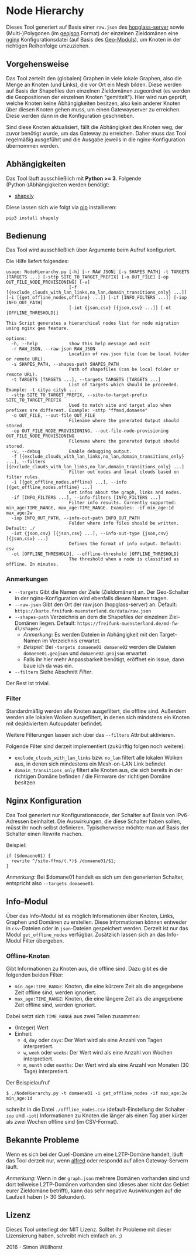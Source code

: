# Node Hierarchy
Dieses Tool generiert auf Basis einer ``raw.json`` des [hopglass-server](https://github.com/hopglass/hopglass-server) sowie (Multi-)Polygonen (im [geojson](http://geojson.org/) Format) der einzelnen Zieldomänen eine [nginx](http://nginx.org/) Konfigurationsdatei (auf Basis des [Geo-Moduls](http://nginx.org/en/docs/http/ngx_http_geo_module.html)), um Knoten in der richtigen Reihenfolge umzuziehen.


## Vorgehensweise
Das Tool zerteilt den (globalen) Graphen in viele lokale Graphen, also die Menge an Knoten (und Links), die vor Ort ein Mesh bilden. Diese werden auf Basis der Shapefiles den einzelnen Zieldomänen zugeordnet (es werden die Geopositionen der einzelnen Knoten "gemittelt"). Hier wird nun geprüft, welche Knoten keine Abhängigkeiten besitzen, also kein anderer Knoten über diesen Knoten gehen muss, um einen Gatewayserver zu erreichen. Diese werden dann in die Konfiguration geschrieben.

Sind diese Knoten aktualisiert, fällt die Abhängigkeit des Knoten weg, der zuvor benötigt wurde, um das Gateway zu erreichen. Daher muss das Tool regelmäßig ausgeführt und die Ausgabe jeweils in die nginx-Konfiguration übernommen werden.


## Abhängigkeiten
Das Tool läuft ausschließlich mit **Python >= 3**.
Folgende (Python-)Abhängigkeiten werden benötigt:

- [shapely](https://pypi.python.org/pypi/Shapely)

Diese lassen sich wie folgt via [pip](https://pypi.python.org/pypi/pip) installieren:

```
pip3 install shapely
```


## Bedienung
Das Tool wird ausschließlich über Argumente beim Aufruf konfiguriert.

Die Hilfe liefert folgendes:

```
usage: NodeHierarchy.py [-h] [-r RAW_JSON] [-s SHAPES_PATH] -t TARGETS [TARGETS ...] [-sttp SITE_TO_TARGET_PREFIX] [-o OUT_FILE] [-op OUT_FILE_NODE_PROVISIONING] [-v]
                        [-f [{exclude_clouds_with_lan_links,no_lan,domain_transitions_only} ...]] [-i [{get_offline_nodes,offline} ...]] [-if [INFO_FILTERS ...]] [-iop INFO_OUT_PATH]
                        [-iot {json,csv} [{json,csv} ...]] [-ot [OFFLINE_THRESHOLD]]

This Script generates a hierarchical nodes list for node migration using nginx geo feature.

options:
  -h, --help            show this help message and exit
  -r RAW_JSON, --raw-json RAW_JSON
                        Location of raw.json file (can be local folder or remote URL).
  -s SHAPES_PATH, --shapes-path SHAPES_PATH
                        Path of shapefiles (can be local folder or remote URL).
  -t TARGETS [TARGETS ...], --targets TARGETS [TARGETS ...]
                        List of targets which should be proceeded. Example: -t citya cityb ...
  -sttp SITE_TO_TARGET_PREFIX, --site-to-target-prefix SITE_TO_TARGET_PREFIX
                        Used to match site and target also when prefixes are different. Example: -sttp "ffmsd,domaene"
  -o OUT_FILE, --out-file OUT_FILE
                        Filename where the generated Output should stored.
  -op OUT_FILE_NODE_PROVISIONING, --out-file-node-provisioning OUT_FILE_NODE_PROVISIONING
                        Filename where the generated Output should stored.
  -v, --debug           Enable debugging output.
  -f [{exclude_clouds_with_lan_links,no_lan,domain_transitions_only} ...], --filters [{exclude_clouds_with_lan_links,no_lan,domain_transitions_only} ...]
                        Filter out nodes and local clouds based on filter rules.
  -i [{get_offline_nodes,offline} ...], --info [{get_offline_nodes,offline} ...]
                        Get infos about the graph, links and nodes.
  -if [INFO_FILTERS ...], --info-filters [INFO_FILTERS ...]
                        Filter info results. Currently supported: min_age:TIME_RANGE, max_age:TIME_RANGE. Examples: -if min_age:1d max_age:2w
  -iop INFO_OUT_PATH, --info-out-path INFO_OUT_PATH
                        Folder where info files should be written. Default: ./
  -iot {json,csv} [{json,csv} ...], --info-out-type {json,csv} [{json,csv} ...]
                        Defines the format of info output. Default: csv
  -ot [OFFLINE_THRESHOLD], --offline-threshold [OFFLINE_THRESHOLD]
                        The threshold when a node is classified as offline. In minutes.

```


### Anmerkungen

- ``--targets`` Gibt die Namen der Ziele (Zieldomänen) an. Der Geo-Schalter in der nginx-Konfiguration wird ebenfalls diesen Namen tragen.
- ``--raw-json`` Gibt den Ort der raw.json (hopglass-server) an. Default: ``https://karte.freifunk-muensterland.de/data/raw.json``
- ``--shapes-path`` Verzeichnis an dem die Shapefiles der einzelnen Ziel-Domänen liegen. Default: ``https://freifunk-muensterland.de/md-fw-dl/shapes/``
  - *Anmerkung:* Es werden Dateien in Abhängigkeit mit den Target-Namen im Verzeichnis erwartet.
  - *Beispiel:* Bei ``-targets domaene01 domaene02`` werden die Dateien ``domaene01.geojson`` und ``domaene02.geojson`` erwartet.
  - Falls ihr hier mehr Anpassbarkeit benötigt, eröffnet ein Issue, dann baue ich da was ein.
- ``--filters`` Siehe Abschnitt *Filter*.

Der Rest ist trivial.


### Filter
Standardmäßig werden alle Knoten ausgefiltert, die offline sind. Außerdem werden alle lokalen Wolken ausgefiltert, in denen sich mindstens ein Knoten mit deaktiviertem Autoupdater befindet.

Weitere Filterungen lassen sich über das ``--filters`` Attribut aktivieren.

Folgende Filter sind derzeit implementiert (zukünftig folgen noch weitere):

- ``exclude_clouds_with_lan_links`` bzw. ``no_lan`` filtert alle lokalen Wolken aus, in denen sich mindestens ein Mesh-on-LAN Link befindet
- ``domain_transitions_only`` filtert alle Knoten aus, die sich bereits in der richtigen Domäne befinden / die Firmware der richtigen Domäne besitzen


## Nginx Konfiguration
Das Tool generiert nur Konfigurationscode, der Schalter auf Basis von IPv6-Adressen beinhaltet. Die Auswirkungen, die diese Schalter haben sollen, müsst ihr noch selbst definieren. Typischerweise möchte man auf Basis der Schalter einen Rewrite machen.

Beispiel:

```
if ($domaene01) {
  rewrite ^/site-ffms/(.*)$ /domaene01/$1; 
}
```

*Anmerkung:* Bei $domane01 handelt es sich um den generierten Schalter, entspricht also ``--targets domaene01``.


## Info-Modul
Über das Info-Modul ist es möglich Informationen über Knoten, Links, Graphen und Domänen zu erstellen. Diese Informationen können entweder in ``csv``-Dateien oder in ``json``-Dateien gespeichert werden. Derzeit ist nur das Modul ``get_offline_nodes`` verfügbar. Zusätzlich lassen sich an das Info-Modul Filter übergeben.

### Offline-Knoten
Gibt Informationen zu Knoten aus, die offline sind. Dazu gibt es die folgenden beiden Filter:

 - ``min_age:TIME_RANGE``: Knoten, die eine kürzere Zeit als die angegebene Zeit offline sind, werden ignoriert.
 - ``max_age:TIME_RANGE``: Knoten, die eine längere Zeit als die angegebene Zeit offline sind, werden ignoriert.
 
 Dabei setzt sich ``TIME_RANGE`` aus zwei Teilen zusammen:
 - (Integer) Wert
 - Einheit:
   - ``d``, ``day`` oder ``days``: Der Wert wird als eine Anzahl von Tagen interpretiert.
   - ``w``, ``week`` oder ``weeks``: Der Wert wird als eine Anzahl von Wochen interpretiert.
   - ``m``, ``month`` oder ``months``: Der Wert wird als eine Anzahl von Monaten (30 Tage) interpretiert.
   
Der Beispielaufruf 

``$ ./NodeHierarchy.py -t domaene01 -i get_offline_nodes -if max_age:2w min_age:1d``

schreibt in die Datei ``./offline_nodes.csv`` (default-Einstellung der Schalter ``-iop`` und ``-iot``) Informationen zu Knoten die länger als einen Tag aber kürzer als zwei Wochen offline sind (im CSV-Format).


## Bekannte Probleme
Wenn es sich bei der Quell-Domäne um eine L2TP-Domäne handelt, läuft das Tool derzeit nur, wenn [alfred](https://github.com/ffnord/ffnord-alfred-announce) oder respondd auf allen Gateway-Servern läuft.

*Anmerkung:* Wenn in der ``graph.json`` mehrere Domänen vorhanden sind und dort teilweise L2TP-Domänen vorhanden sind (dieses aber nicht das Gebiet eurer Zieldomäne betrifft), kann das sehr negative Auswirkungen auf die Laufzeit haben (> 30 Sekunden).


## Lizenz
Dieses Tool unterliegt der MIT Lizenz.
Solltet ihr Probleme mit dieser Lizensierung haben, schreibt mich einfach an. ;)

2016 - Simon Wüllhorst
